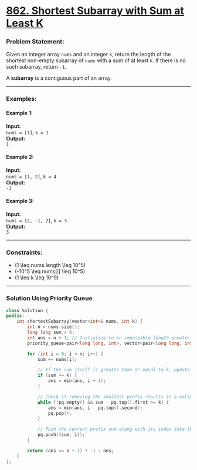 # [862. Shortest Subarray with Sum at Least K](https://leetcode.com/problems/shortest-subarray-with-sum-at-least-k/)

### Problem Statement:
Given an integer array `nums` and an integer `k`, return the length of the shortest non-empty subarray of `nums` with a sum of at least `k`. If there is no such subarray, return `-1`.

A **subarray** is a contiguous part of an array.

---

### Examples:

#### Example 1:
**Input:**  
`nums = [1]`, `k = 1`  
**Output:**  
`1`

#### Example 2:
**Input:**  
`nums = [1, 2]`, `k = 4`  
**Output:**  
`-1`

#### Example 3:
**Input:**  
`nums = [2, -1, 2]`, `k = 3`  
**Output:**  
`3`

---

### Constraints:
- \(1 \leq nums.length \leq 10^5\)
- \(-10^5 \leq nums[i] \leq 10^5\)
- \(1 \leq k \leq 10^9\)

---

### Solution Using Priority Queue

```cpp
class Solution {
public:
    int shortestSubarray(vector<int>& nums, int k) {
        int n = nums.size();
        long long sum = 0;
        int ans = n + 1; // Initialize to an impossible length greater than array size
        priority_queue<pair<long long, int>, vector<pair<long long, int>>, greater<pair<long long, int>>> pq;

        for (int i = 0; i < n; i++) {
            sum += nums[i];

            // If the sum itself is greater than or equal to k, update the answer
            if (sum >= k) {
                ans = min(ans, i + 1);
            }

            // Check if removing the smallest prefix results in a valid subarray
            while (!pq.empty() && sum - pq.top().first >= k) {
                ans = min(ans, i - pq.top().second);
                pq.pop();
            }

            // Push the current prefix sum along with its index into the priority queue
            pq.push({sum, i});
        }

        return (ans == n + 1) ? -1 : ans;
    }
};
